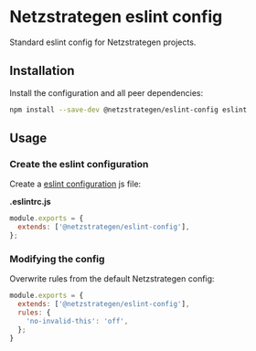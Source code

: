 # Netzstrategen eslint config

Standard eslint config for Netzstrategen projects.

## Installation

Install the configuration and all peer dependencies:

```bash
npm install --save-dev @netzstrategen/eslint-config eslint
```

## Usage

### Create the eslint configuration

Create a [eslint configuration](https://eslint.org/docs/user-guide/configuring/configuration-files) js file:

**.eslintrc.js**

```js
module.exports = {
  extends: ['@netzstrategen/eslint-config'],
};
```

### Modifying the config

Overwrite rules from the default Netzstrategen config:

```js
module.exports = {
  extends: ['@netzstrategen/eslint-config'],
  rules: {
    'no-invalid-this': 'off',
  };
}
```
